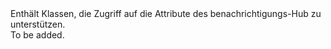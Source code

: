 <Namespace Name="Microsoft.Azure.NotificationHubs.Management">
  <Docs>
    <summary>Enthält Klassen, die Zugriff auf die Attribute des benachrichtigungs-Hub zu unterstützen.</summary> 
    <remarks>To be added.</remarks>
  </Docs>
</Namespace>
